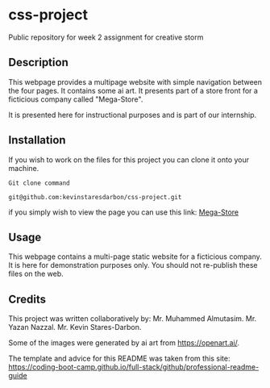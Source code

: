 # css-project

Public repository for week 2 assignment for creative storm

## Description 

This webpage provides a multipage website with simple navigation between the four pages. It contains some ai art. It presents part of a store front for a ficticious company called "Mega-Store".

It is presented here for instructional purposes and is part of our internship.


## Installation 
If you wish to work on the files for this project you can clone it onto your machine.

``` Git clone command ```
```
git@github.com:kevinstaresdarbon/css-project.git
```

if you simply wish to view the page you can use this link: 
[Mega-Store](https://kevinstaresdarbon.github.io/css-project/index.html)

## Usage 
This webpage contains a multi-page static website for a ficticious company. It is here for demonstration purposes only. You should not re-publish these files on the web.

## Credits 
This project was written collaboratively by:
Mr. Muhammed Almutasim.
Mr. Yazan Nazzal.
Mr. Kevin Stares-Darbon.

Some of the images were generated by ai art from https://openart.ai/.

The template and advice for this README was taken from this site: 
https://coding-boot-camp.github.io/full-stack/github/professional-readme-guide
